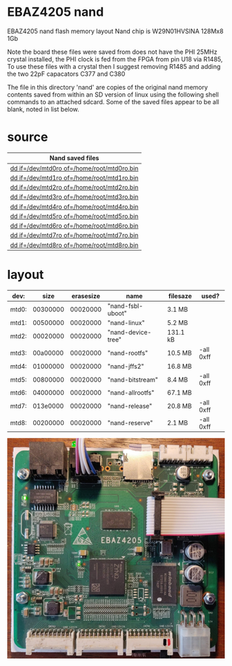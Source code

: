 # EBAZ4205 nand

EBAZ4205 nand flash memory layout
Nand chip is W29N01HVSINA 128Mx8 1Gb

Note the board these files were saved from does not have the PHI 25MHz crystal installed, the PHI clock is fed from the FPGA from pin U18 via R1485, To use these files with a crystal then I suggest removing R1485 and adding the two 22pF capacators C377 and C380

The file in this directory 'nand' are copies of the original nand memory contents saved from within an SD version of linux using the following shell commands to an attached sdcard. Some of the saved files appear to be all blank, noted in list below.


# source
| Nand saved files                                        |
|---------------------------------------------------------|
| [dd if=/dev/mtd0ro of=/home/root/mtd0ro.bin](mtd0ro.bin)|
| [dd if=/dev/mtd1ro of=/home/root/mtd1ro.bin](mtd1ro.bin)|
| [dd if=/dev/mtd2ro of=/home/root/mtd2ro.bin](mtd2ro.bin)|
| [dd if=/dev/mtd3ro of=/home/root/mtd3ro.bin](mtd3ro.bin)|
| [dd if=/dev/mtd4ro of=/home/root/mtd4ro.bin](mtd4ro.bin)|
| [dd if=/dev/mtd5ro of=/home/root/mtd5ro.bin](mtd5ro.bin)|
| [dd if=/dev/mtd6ro of=/home/root/mtd6ro.bin](mtd6ro.bin)|
| [dd if=/dev/mtd7ro of=/home/root/mtd7ro.bin](mtd7ro.bin)|
| [dd if=/dev/mtd8ro of=/home/root/mtd8ro.bin](mtd8ro.bin)|


# layout
|dev: |   size  | erasesize|  name|filesaze|used?|
|-----|-----|-----|-----|-----|------------------|
|mtd0:| 00300000| 00020000| "nand-fsbl-uboot"	   |3.1 MB||
|mtd1:| 00500000| 00020000| "nand-linux"		   |5.2 MB||
|mtd2:| 00020000| 00020000| "nand-device-tree"  |131.1 kB||
|mtd3:| 00a00000| 00020000| "nand-rootfs"	   |10.5 MB	|	-all 0xff|
|mtd4:| 01000000| 00020000| "nand-jffs2"		   |16.8 MB||
|mtd5:| 00800000| 00020000| "nand-bitstream"	   |8.4 MB	|	-all 0xff|
|mtd6:| 04000000| 00020000| "nand-allrootfs"	   |67.1 MB||
|mtd7:| 013e0000| 00020000| "nand-release"	   |20.8 MB	|	-all 0xff|
|mtd8:| 00200000| 00020000| "nand-reserve"	   |2.1 MB	|	-all 0xff|

![PCB-V2](../image/08-PCB-V2-TL.jpg)